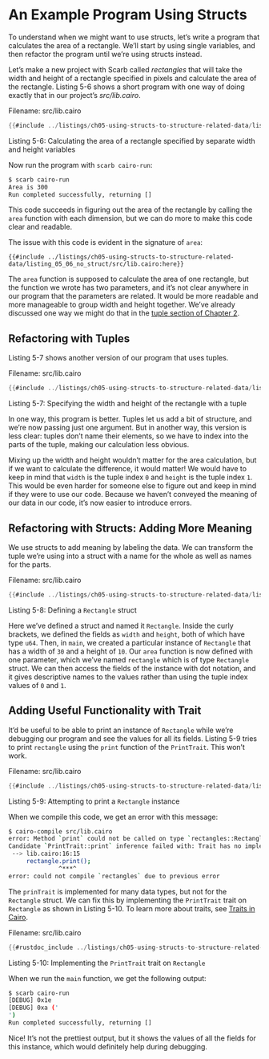 # An Example Program Using Structs

To understand when we might want to use structs, let’s write a program that calculates the area of a rectangle. We’ll start by using single variables, and then refactor the program until we’re using structs instead.

Let’s make a new project with Scarb called _rectangles_ that will take the width and height of a rectangle specified in pixels and calculate the area of the rectangle. Listing 5-6 shows a short program with one way of doing exactly that in our project’s _src/lib.cairo_.

<span class="filename">Filename: src/lib.cairo</span>

```rust
{{#include ../listings/ch05-using-structs-to-structure-related-data/listing_05_06_no_struct/src/lib.cairo:all}}
```

<span class="caption">Listing 5-6: Calculating the area of a rectangle specified by separate width and height variables</span>

Now run the program with `scarb cairo-run`:

```bash
$ scarb cairo-run
Area is 300
Run completed successfully, returning []
```

This code succeeds in figuring out the area of the rectangle by calling the `area` function with each dimension, but we can do more to make this code clear and readable.

The issue with this code is evident in the signature of `area`:

```rust,noplayground
{{#include ../listings/ch05-using-structs-to-structure-related-data/listing_05_06_no_struct/src/lib.cairo:here}}
```

The `area` function is supposed to calculate the area of one rectangle, but the function we wrote has two parameters, and it’s not clear anywhere in our program that the parameters are related. It would be more readable and more manageable to group width and height together. We’ve already discussed one way we might do that in the [tuple section of Chapter 2](ch02-02-data-types.html#the-tuple-type).

## Refactoring with Tuples

Listing 5-7 shows another version of our program that uses tuples.

<span class="filename">Filename: src/lib.cairo</span>

```rust
{{#include ../listings/ch05-using-structs-to-structure-related-data/listing_05_07_w_tuples/src/lib.cairo}}
```

<span class="caption">Listing 5-7: Specifying the width and height of the rectangle with a tuple</span>

In one way, this program is better. Tuples let us add a bit of structure, and we’re now passing just one argument. But in another way, this version is less clear: tuples don’t name their elements, so we have to index into the parts of the tuple, making our calculation less obvious.

Mixing up the width and height wouldn’t matter for the area calculation, but if we want to calculate the difference, it would matter! We would have to keep in mind that `width` is the tuple index `0` and `height` is the tuple index `1`. This would be even harder for someone else to figure out and keep in mind if they were to use our code. Because we haven’t conveyed the meaning of our data in our code, it’s now easier to introduce errors.

## Refactoring with Structs: Adding More Meaning

We use structs to add meaning by labeling the data. We can transform the tuple we’re using into a struct with a name for the whole as well as names for the parts.

<span class="filename">Filename: src/lib.cairo</span>

```rust
{{#include ../listings/ch05-using-structs-to-structure-related-data/listing_05_08_w_structs/src/lib.cairo}}
```

<span class="caption">Listing 5-8: Defining a `Rectangle` struct</span>

Here we’ve defined a struct and named it `Rectangle`. Inside the curly brackets, we defined the fields as `width` and `height`, both of which have type `u64`. Then, in `main`, we created a particular instance of `Rectangle` that has a width of `30` and a height of `10`. Our `area` function is now defined with one parameter, which we’ve named `rectangle` which is of type `Rectangle` struct. We can then access the fields of the instance with dot notation, and it gives descriptive names to the values rather than using the tuple index values of `0` and `1`.

## Adding Useful Functionality with Trait

It’d be useful to be able to print an instance of `Rectangle` while we’re debugging our program and see the values for all its fields. Listing 5-9 tries to print `rectangle` using the `print` function of the `PrintTrait`. This won’t work.

<span class="filename">Filename: src/lib.cairo</span>

<!-- TODO implement debug instead -->

```rust
{{#include ../listings/ch05-using-structs-to-structure-related-data/listing_05_10_print_rectangle/src/lib.cairo:here}}
```

<span class="caption">Listing 5-9: Attempting to print a `Rectangle` instance</span>

When we compile this code, we get an error with this message:

```bash
$ cairo-compile src/lib.cairo
error: Method `print` could not be called on type `rectangles::Rectangle`.
Candidate `PrintTrait::print` inference failed with: Trait has no implementation in context: core::debug::PrintTrait::<rectangles::Rectangle>
 --> lib.cairo:16:15
     rectangle.print();
              ^***^
error: could not compile `rectangles` due to previous error
```

The `prinTrait` is implemented for many data types, but not for the `Rectangle` struct. We can fix this by implementing the `PrintTrait` trait on `Rectangle` as shown in Listing 5-10.
To learn more about traits, see [Traits in Cairo](ch08-02-traits-in-cairo.md).

<span class="filename">Filename: src/lib.cairo</span>

```rust
{{#rustdoc_include ../listings/ch05-using-structs-to-structure-related-data/listing_05_10_print_rectangle/src/lib.cairo:all}}
```

<span class="caption">Listing 5-10: Implementing the `PrintTrait` trait on `Rectangle`</span>

When we run the `main` function, we get the following output:

```bash
$ scarb cairo-run
[DEBUG] 0x1e
[DEBUG] 0xa ('
')
Run completed successfully, returning []
```

Nice! It’s not the prettiest output, but it shows the values of all the fields for this instance, which would definitely help during debugging.
